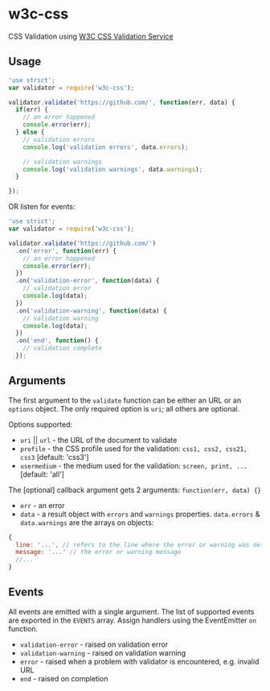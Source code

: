 w3c-css
=======

CSS Validation using [W3C CSS Validation Service](http://jigsaw.w3.org/css-validator/)

## Usage

```javascript
'use strict';
var validator = require('w3c-css');

validator.validate('https://github.com/', function(err, data) {
  if(err) {
    // an error happened
    console.error(err);
  } else {
    // validation errors
    console.log('validation errors', data.errors);

    // validation warnings
    console.log('validation warnings', data.warnings);
  }

});

```

OR listen for events:

```javascript
'use strict';
var validator = require('w3c-css');

validator.validate('https://github.com/')
  .on('error', function(err) {
    // an error happened
    console.error(err);
  })
  .on('validation-error', function(data) {
    // validation error
    console.log(data);
  })
  .on('validation-warning', function(data) {
    // validation warning
    console.log(data);
  })
  .on('end', function() {
    // validation complete
  });

```

## Arguments

The first argument to the `validate` function can be either an URL or an `options` object. The only required option is `uri`; all others are optional.

Options supported:
* `uri` || `url` - the URL of the document to validate
* `profile` - the CSS profile used for the validation: `css1, css2, css21, css3` [default: 'css3']
* `usermedium` - the medium used for the validation: `screen, print, ...` [default: 'all']


The  [optional] callback argument gets 2 arguments: `function(err, data) {}`

* `err` - an error
* `data` - a result object with `errors` and `warnings` properties. `data.errors` & `data.warnings` are the arrays on objects:


```javascript
{
  line: '...', // refers to the line where the error or warning was detected
  message: '...' // the error or warning message
  //...
}
```

## Events

All events are emitted with a single argument. The list of supported events are exported in the
`EVENTS` array. Assign handlers using the EventEmitter `on` function.

* `validation-error` - raised on validation error
* `validation-warning` - raised on validation warning
* `error` - raised when a problem with validator is encountered, e.g. invalid URL
* `end` - raised on completion
